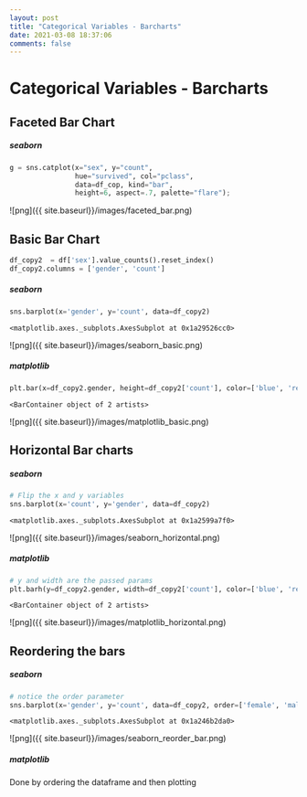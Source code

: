 ```yaml
---
layout: post
title: "Categorical Variables - Barcharts"
date: 2021-03-08 18:37:06
comments: false
---
```

# Categorical Variables - Barcharts


## Faceted Bar Chart
##### seaborn


```python
g = sns.catplot(x="sex", y="count",
                hue="survived", col="pclass",
                data=df_cop, kind="bar",
                height=6, aspect=.7, palette="flare");
```


![png]({{ site.baseurl}}/images/faceted_bar.png)


## Basic Bar Chart


```python
df_copy2  = df['sex'].value_counts().reset_index()
df_copy2.columns = ['gender', 'count']
```

##### seaborn


```python
sns.barplot(x='gender', y='count', data=df_copy2)
```




    <matplotlib.axes._subplots.AxesSubplot at 0x1a29526cc0>




![png]({{ site.baseurl}}/images/seaborn_basic.png)


##### matplotlib


```python
plt.bar(x=df_copy2.gender, height=df_copy2['count'], color=['blue', 'red'])
```




    <BarContainer object of 2 artists>




![png]({{ site.baseurl}}/images/matplotlib_basic.png)


## Horizontal Bar charts
##### seaborn


```python
# Flip the x and y variables
sns.barplot(x='count', y='gender', data=df_copy2)
```




    <matplotlib.axes._subplots.AxesSubplot at 0x1a2599a7f0>




![png]({{ site.baseurl}}/images/seaborn_horizontal.png)


##### matplotlib


```python
# y and width are the passed params
plt.barh(y=df_copy2.gender, width=df_copy2['count'], color=['blue', 'red'])
```




    <BarContainer object of 2 artists>




![png]({{ site.baseurl}}/images/matplotlib_horizontal.png)


## Reordering the bars

##### seaborn


```python
# notice the order parameter
sns.barplot(x='gender', y='count', data=df_copy2, order=['female', 'male'])
```




    <matplotlib.axes._subplots.AxesSubplot at 0x1a246b2da0>




![png]({{ site.baseurl}}/images/seaborn_reorder_bar.png)


##### matplotlib

Done by ordering the dataframe and then plotting
